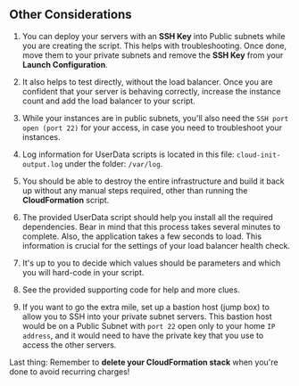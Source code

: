 ## Other Considerations

1. You can deploy your servers with an **SSH Key** into Public subnets while you are creating the script. This helps with troubleshooting. Once done, move them to your private subnets and remove the **SSH Key** from your **Launch Configuration**.

1. It also helps to test directly, without the load balancer. Once you are confident that your server is behaving correctly, increase the instance count and add the load balancer to your script.

1. While your instances are in public subnets, you'll also need the `SSH port open (port 22)` for your access, in case you need to troubleshoot your instances.

1. Log information for UserData scripts is located in this file: `cloud-init-output.log` under the folder: `/var/log`.

1. You should be able to destroy the entire infrastructure and build it back up without any manual steps required, other than running the **CloudFormation** script.

1. The provided UserData script should help you install all the required dependencies. Bear in mind that this process takes several minutes to complete. Also, the application takes a few seconds to load. This information is crucial for the settings of your load balancer health check.

1. It's up to you to decide which values should be parameters and which you will hard-code in your script.

1. See the provided supporting code for help and more clues.

1. If you want to go the extra mile, set up a bastion host (jump box) to allow you to SSH into your private subnet servers. This bastion host would be on a Public Subnet with `port 22` open only to your home `IP address`, and it would need to have the private key that you use to access the other servers.

Last thing: Remember to **delete your CloudFormation stack** when you're done to avoid recurring charges!

